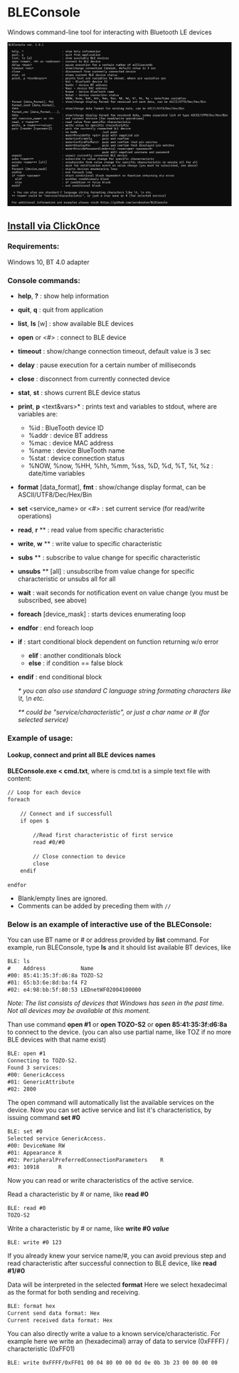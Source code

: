 

# BLEConsole
Windows command-line tool for interacting with Bluetooth LE devices

![alt text](https://raw.githubusercontent.com/sensboston/BLEConsole/master/BLEConsole/BLEConsole.png)

## [Install via ClickOnce](https://senssoft.com/BLEConsole/BLEConsole.application)

### Requirements:

Windows 10, BT 4.0 adapter

### Console commands:

- **help**, **?**                      : show help information
- **quit**, **q**                      : quit from application
- **list**, **ls** [w]                 : show available BLE devices
- **open** <name> or <#>           : connect to BLE device
- **timeout** <sec>                    : show/change connection timeout, default value is 3 sec
- **delay** <msec>                 : pause execution for a certain number of milliseconds
- **close**                        : disconnect from currently connected device
- **stat**, **st**                     : shows current BLE device status
- **print**, **p** <text&vars>*     : prints text and variables to stdout, where are variables are:
	* %id : BlueTooth device ID
	* %addr : device BT address
	* %mac : device MAC address
	* %name : device BlueTooth name
	* %stat : device connection status
	* %NOW, %now, %HH, %hh, %mm, %ss, %D, %d, %T, %t, %z : date/time variables
- **format** [data_format], **fmt**    : show/change display format, can be ASCII/UTF8/Dec/Hex/Bin
- **set** <service_name> or <#>    : set current service (for read/write operations)
- **read**, **r** <name>**              : read value from specific characteristic
- **write**, **w** <name>** <value>     : write value to specific characteristic
- **subs** <name>**                 : subscribe to value change for specific characteristic
- **unsubs** <name>** [all]         : unsubscribe from value change for specific characteristic or unsubs all for all
- **wait** : wait <timeout> seconds for notification event on value change (you must be subscribed, see above)
- **foreach** [device_mask]        : starts devices enumerating loop
- **endfor**                       : end foreach loop<br/>
- **if** <cmd> <params>            : start conditional block dependent on function returning w/o error
     - **elif**                      : another conditionals block
     - **else**                      : if condition == false block
- **endif**			   : end conditional block
	
  _* you can also use standard C language string formating characters like \\t, \\n etc._
  
  _** <name> could be "service/characteristic", or just a char name or # (for selected service)_

### Example of usage:

#### Lookup, connect and print all BLE devices names

**BLEConsole.exe < cmd.txt**, where is cmd.txt is a simple text file with content:

```
// Loop for each device
foreach 

	// Connect and if successfull
	if open $
		
		//Read first characteristic of first service
		read #0/#0
		
		// Close connection to device
		close
	endif
	
endfor
```

 - Blank/empty lines are ignored. 
 - Comments can be added by preceding them with `//`

### Below is an example of interactive use of the BLEConsole:

You can use BT name or # or address provided by **list** command. 
For example, run BLEConsole, type **ls** and it should list available BT devices, like
```
BLE: ls
#    Address           Name
#00: 85:41:35:3f:d6:8a TOZO-S2
#01: 65:b3:6e:8d:ba:f4 F2
#02: e4:98:bb:5f:80:53 LEDnetWF02004100000
```
*Note: The list consists of devices that Windows has seen in the past time. Not all devices may be available at this moment.*

Than use command **open #1** or **open TOZO-S2** or **open 85:41:35:3f:d6:8a** to connect to the device. (you can also use partial name, like TOZ if no more BLE devices with that name exist)
```
BLE: open #1
Connecting to TOZO-S2.
Found 3 services:
#00: GenericAccess
#01: GenericAttribute
#02: 2800
```

The open command will automatically list the available services on the device.
Now you can set active service and list it's characteristics, by issuing command **set #0** 
```
BLE: set #0
Selected service GenericAccess.
#00: DeviceName RW
#01: Appearance R
#02: PeripheralPreferredConnectionParameters    R
#03: 10918      R
```
Now you can read or write characteristics of the active service.

Read a characteristic by # or name, like **read #0**
```
BLE: read #0
TOZO-S2
```

Write a characteristic by # or name, like **write #0 *value***
```
BLE: write #0 123
```
If you already knew your service name/#, you can avoid previous step and read characteristic after successful  connection to BLE device, like **read #1/#0**

Data will be interpreted in the selected **format** Here we select hexadecimal as the format for both sending and receiving.
```
BLE: format hex
Current send data format: Hex
Current received data format: Hex
```

You can also directly write a value to a known service/characteristic.
For example here we write an (hexadecimal) array of data to  service (0xFFFF) / characteristic (0xFF01)
```
BLE: write 0xFFFF/0xFF01 00 04 80 00 00 0d 0e 0b 3b 23 00 00 00 00
```


